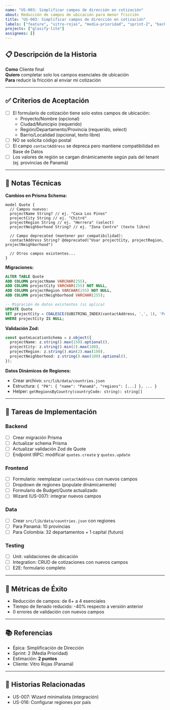 ```yaml
---
name: "US-003: Simplificar campos de dirección en cotización"
about: Reducción de campos de ubicación para menor fricción
title: "US-003: Simplificar campos de dirección en cotización"
labels: ["feature", "vitro-rojas", "media-prioridad", "sprint-2", "backend"]
projects: ["glasify-lite"]
assignees: []
---
```


## 📋 Descripción de la Historia

**Como** Cliente final  
**Quiero** completar solo los campos esenciales de ubicación  
**Para** reducir la fricción al enviar mi cotización

---

## ✅ Criterios de Aceptación

- [ ] El formulario de cotización tiene solo estos campos de ubicación:
  - Proyecto/Nombre (opcional)
  - Ciudad/Municipio (requerido)
  - Región/Departamento/Provincia (requerido, select)
  - Barrio/Localidad (opcional, texto libre)
- [ ] NO se solicita código postal
- [ ] El campo `contactAddress` se depreca pero mantiene compatibilidad en Base de Datos
- [ ] Los valores de región se cargan dinámicamente según país del tenant (ej. provincias de Panamá)

---

## 🔧 Notas Técnicas

**Cambios en Prisma Schema:**
```prisma
model Quote {
  // Campos nuevos:
  projectName String? // ej. "Casa Los Pinos"
  projectCity String // ej. "Chitré"
  projectRegion String // ej. "Herrera" (select)
  projectNeighborhood String? // ej. "Zona Centro" (texto libre)
  
  // Campo deprecated (mantener por compatibilidad):
  contactAddress String? @deprecated("Usar projectCity, projectRegion, projectNeighborhood")
  
  // Otros campos existentes...
}
```

**Migraciones:**
```sql
ALTER TABLE Quote 
ADD COLUMN projectName VARCHAR(255),
ADD COLUMN projectCity VARCHAR(255) NOT NULL,
ADD COLUMN projectRegion VARCHAR(255) NOT NULL,
ADD COLUMN projectNeighborhood VARCHAR(255);

-- Migración de datos existentes (si aplica)
UPDATE Quote 
SET projectCity = COALESCE(SUBSTRING_INDEX(contactAddress, ',', 1), 'Por especificar')
WHERE projectCity IS NULL;
```

**Validación Zod:**
```typescript
const quoteLocationSchema = z.object({
  projectName: z.string().max(150).optional(),
  projectCity: z.string().min(2).max(100),
  projectRegion: z.string().min(2).max(100),
  projectNeighborhood: z.string().max(100).optional(),
});
```

**Datos Dinámicos de Regiones:**
- Crear archivo: `src/lib/data/countries.json`
- Estructura: `{ "PA": { "name": "Panamá", "regions": [...] }, ... }`
- Helper: `getRegionsByCountry(countryCode: string): string[]`

---

## 📝 Tareas de Implementación

### Backend
- [ ] Crear migración Prisma
- [ ] Actualizar schema Prisma
- [ ] Actualizar validación Zod de Quote
- [ ] Endpoint tRPC: modificar `quotes.create` y `quotes.update`

### Frontend
- [ ] Formulario: reemplazar `contactAddress` con nuevos campos
- [ ] Dropdown de regiones (populate dinámicamente)
- [ ] Formulario de Budget/Quote actualizado
- [ ] Wizard (US-007): integrar nuevos campos

### Data
- [ ] Crear `src/lib/data/countries.json` con regiones
- [ ] Para Panamá: 10 provincias
- [ ] Para Colombia: 32 departamentos + 1 capital (futuro)

### Testing
- [ ] Unit: validaciones de ubicación
- [ ] Integration: CRUD de cotizaciones con nuevos campos
- [ ] E2E: formulario completo

---

## 🎯 Métricas de Éxito

- Reducción de campos: de 6+ a 4 esenciales
- Tiempo de llenado reducido: -40% respecto a versión anterior
- 0 errores de validación con nuevos campos

---

## 📚 Referencias

- Épica: Simplificación de Dirección
- Sprint: 2 (Media Prioridad)
- Estimación: **2 puntos**
- Cliente: Vitro Rojas (Panamá)

---

## 🔗 Historias Relacionadas

- US-007: Wizard minimalista (integración)
- US-016: Configurar regiones por país

